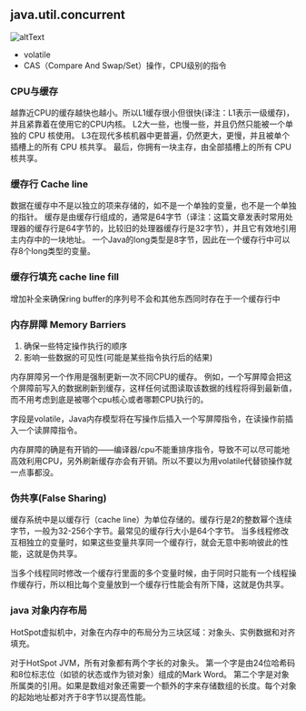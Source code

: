## java.util.concurrent

![altText](./img/java.util.concurrent.jpg "title") 


* volatile
* CAS（Compare And Swap/Set）操作，CPU级别的指令


### CPU与缓存
越靠近CPU的缓存越快也越小。所以L1缓存很小但很快(译注：L1表示一级缓存)，并且紧靠着在使用它的CPU内核。
L2大一些，也慢一些，并且仍然只能被一个单独的 CPU 核使用。
L3在现代多核机器中更普遍，仍然更大，更慢，并且被单个插槽上的所有 CPU 核共享。
最后，你拥有一块主存，由全部插槽上的所有 CPU 核共享。

### 缓存行 	Cache line
数据在缓存中不是以独立的项来存储的，如不是一个单独的变量，也不是一个单独的指针。
缓存是由缓存行组成的，通常是64字节（译注：这篇文章发表时常用处理器的缓存行是64字节的，比较旧的处理器缓存行是32字节），并且它有效地引用主内存中的一块地址。
一个Java的long类型是8字节，因此在一个缓存行中可以存8个long类型的变量。

### 缓存行填充 cache line fill
增加补全来确保ring buffer的序列号不会和其他东西同时存在于一个缓存行中

### 内存屏障 Memory Barriers
1. 确保一些特定操作执行的顺序
2. 影响一些数据的可见性(可能是某些指令执行后的结果)

内存屏障另一个作用是强制更新一次不同CPU的缓存。
例如，一个写屏障会把这个屏障前写入的数据刷新到缓存，这样任何试图读取该数据的线程将得到最新值，而不用考虑到底是被哪个cpu核心或者哪颗CPU执行的。

字段是volatile，Java内存模型将在写操作后插入一个写屏障指令，在读操作前插入一个读屏障指令。

内存屏障的确是有开销的——编译器/cpu不能重排序指令，导致不可以尽可能地高效利用CPU，另外刷新缓存亦会有开销。所以不要以为用volatile代替锁操作就一点事都没。

### 伪共享(False Sharing)

缓存系统中是以缓存行（cache line）为单位存储的。缓存行是2的整数幂个连续字节，一般为32-256个字节。最常见的缓存行大小是64个字节。
当多线程修改互相独立的变量时，如果这些变量共享同一个缓存行，就会无意中影响彼此的性能，这就是伪共享。

当多个线程同时修改一个缓存行里面的多个变量时候，由于同时只能有一个线程操作缓存行，所以相比每个变量放到一个缓存行性能会有所下降，这就是伪共享。

### java 对象内存布局
HotSpot虚拟机中，对象在内存中的布局分为三块区域：对象头、实例数据和对齐填充。

对于HotSpot JVM，所有对象都有两个字长的对象头。
第一个字是由24位哈希码和8位标志位（如锁的状态或作为锁对象）组成的Mark Word。
第二个字是对象所属类的引用。如果是数组对象还需要一个额外的字来存储数组的长度。每个对象的起始地址都对齐于8字节以提高性能。


